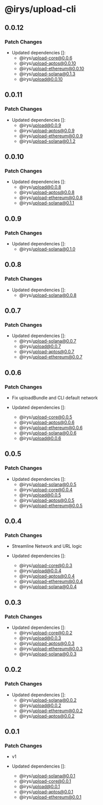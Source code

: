 # @irys/upload-cli

## 0.0.12

### Patch Changes

- Updated dependencies []:
  - @irys/upload-core@0.0.6
  - @irys/upload-aptos@0.0.10
  - @irys/upload-ethereum@0.0.10
  - @irys/upload-solana@0.1.3
  - @irys/upload@0.0.10

## 0.0.11

### Patch Changes

- Updated dependencies []:
  - @irys/upload@0.0.9
  - @irys/upload-aptos@0.0.9
  - @irys/upload-ethereum@0.0.9
  - @irys/upload-solana@0.1.2

## 0.0.10

### Patch Changes

- Updated dependencies []:
  - @irys/upload@0.0.8
  - @irys/upload-aptos@0.0.8
  - @irys/upload-ethereum@0.0.8
  - @irys/upload-solana@0.1.1

## 0.0.9

### Patch Changes

- Updated dependencies []:
  - @irys/upload-solana@0.1.0

## 0.0.8

### Patch Changes

- Updated dependencies []:
  - @irys/upload-solana@0.0.8

## 0.0.7

### Patch Changes

- Updated dependencies []:
  - @irys/upload-solana@0.0.7
  - @irys/upload@0.0.7
  - @irys/upload-aptos@0.0.7
  - @irys/upload-ethereum@0.0.7

## 0.0.6

### Patch Changes

- Fix uploadBundle and CLI default network

- Updated dependencies []:
  - @irys/upload-core@0.0.5
  - @irys/upload-aptos@0.0.6
  - @irys/upload-ethereum@0.0.6
  - @irys/upload-solana@0.0.6
  - @irys/upload@0.0.6

## 0.0.5

### Patch Changes

- Updated dependencies []:
  - @irys/upload-solana@0.0.5
  - @irys/upload-core@0.0.4
  - @irys/upload@0.0.5
  - @irys/upload-aptos@0.0.5
  - @irys/upload-ethereum@0.0.5

## 0.0.4

### Patch Changes

- Streamline Network and URL logic

- Updated dependencies []:
  - @irys/upload-core@0.0.3
  - @irys/upload@0.0.4
  - @irys/upload-aptos@0.0.4
  - @irys/upload-ethereum@0.0.4
  - @irys/upload-solana@0.0.4

## 0.0.3

### Patch Changes

- Updated dependencies []:
  - @irys/upload-core@0.0.2
  - @irys/upload@0.0.3
  - @irys/upload-aptos@0.0.3
  - @irys/upload-ethereum@0.0.3
  - @irys/upload-solana@0.0.3

## 0.0.2

### Patch Changes

- Updated dependencies []:
  - @irys/upload-solana@0.0.2
  - @irys/upload@0.0.2
  - @irys/upload-ethereum@0.0.2
  - @irys/upload-aptos@0.0.2

## 0.0.1

### Patch Changes

- v1

- Updated dependencies []:
  - @irys/upload-solana@0.0.1
  - @irys/upload-core@0.0.1
  - @irys/upload@0.0.1
  - @irys/upload-aptos@0.0.1
  - @irys/upload-ethereum@0.0.1
